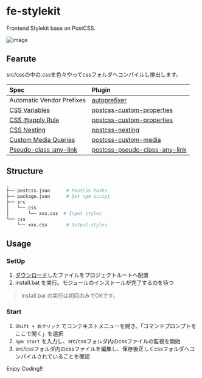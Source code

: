 fe-stylekit
===========

Frontend Stylekit base on PostCSS.

![image](https://raw.githubusercontent.com/pamlab/fe-stylekit/images/img_01.png)

## Fearute

src/cssの中の.cssを色々やってcssフォルダへコンパイルし排出します。

| Spec | Plugin |
|:---|:---|
| Automatic Vendor Prefixes | [autoprefixer](https://github.com/postcss/autoprefixer) |
| [CSS Variables](https://www.w3.org/TR/css-variables/) | [postcss-custom-properties](https://github.com/postcss/postcss-custom-properties) |
| [CSS @apply Rule](http://tabatkins.github.io/specs/css-apply-rule/) | [postcss-custom-properties](https://github.com/pascalduez/postcss-apply)  | 
| [CSS Nesting](http://tabatkins.github.io/specs/css-nesting/) | [postcss-nesting](https://github.com/jonathantneal/postcss-nesting) |
| [Custom Media Queries](https://www.w3.org/TR/2016/WD-mediaqueries-4-20160126/#custom-mq) | [postcss-custom-media](https://github.com/postcss/postcss-custom-media) |
| [Pseudo-class :any-link](https://drafts.csswg.org/selectors/#any-link-pseudo) | [postcss-pseudo-class-any-link](https://github.com/jonathantneal/postcss-pseudo-class-any-link) |


## Structure

```bash
.
├── postcss.json      # PostCSS tasks
├── package.json      # Set npm script
├── src
│   └── css
│       └── xxx.css  # Input styles
└── css
    └── xxx.css       # Output styles
```


## Usage

### SetUp

1. [ダウンロード](https://github.com/pamlab/fe-stylekit/releases)したファイルをプロジェクトルートへ配置
2. install.bat を実行。モジュールのインストールが完了するのを待つ

> install.bat の実行は初回のみでOKです。

### Start

1. `Shift + 右クリック` でコンテキストメニューを開き、「コマンドプロンプトをここで開く」を選択
2. `npm start` を入力し、src/cssフォルダ内のcssファイルの監視を開始
3. src/cssフォルダ内のcssファイルを編集し、保存後正しくcssフォルダへコンパイルされていることを確認


Enjoy Coding!!